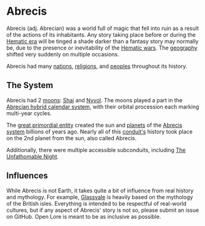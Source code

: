 # Abrecis

<meta property="og:description" content="Abrecis was a world full of magic that fell into ruin as a result of the actions of its inhabitants.">

Abrecis (adj. Abrecian) was a world full of magic that fell into ruin as a result of the actions of its inhabitants. Any story taking place before or during the [Hematic era](history/eras/hematic.md) will be tinged a shade darker than a fantasy story may normally be, due to the presence or inevitability of the [Hematic wars](history/wars/introduction.md#hematic-wars). The [geography](geography/introduction.md) shifted very suddenly on multiple occasions.

Abrecis had many [nations](organizations/nations/introduction.md), [religions](organizations/religions/introduction.md), and [peoples](inhabitants/anthropoids/introduction.md) throughout its history.

## The System

Abrecis had 2 [moons](system/moons/introduction.md): [Shaj](system/moons/shaj.md) and [Nyvol](system/moons/nyvol.md). The moons played a part in the [Abrecian hybrid calendar system](calendar.md), with their orbital procession each marking multi-year cycles.

The [great primordial entity](inhabitants/deities/creator.md) created the sun and [planets](system/other-planets/introduction.md) of the [Abrecis system](system/introduction.md) billions of years ago. Nearly all of this [conduit's](../introduction.md) history took place on the 2nd planet from the sun, also called Abrecis.

Additionally, there were multiple accessible subconduits, including [The Unfathomable Night](system/subconduits/unfathomable-night.md).

## Influences

While Abrecis is not Earth, it takes quite a bit of influence from real history and mythology. For example, [Glassvale](system/subconduits/glassvale.md) is heavily based on the mythology of the British isles. Everything is intended to be respectful of real-world cultures, but if any aspect of Abrecis' story is not so, please submit an issue on GitHub. Open Lore is meant to be as inclusive as possible.